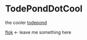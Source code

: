 # TodePondDotCool
the cooler [todepond](https://todepond.com)

[flok](https://todepond.cool/flok) <- leave me something here
